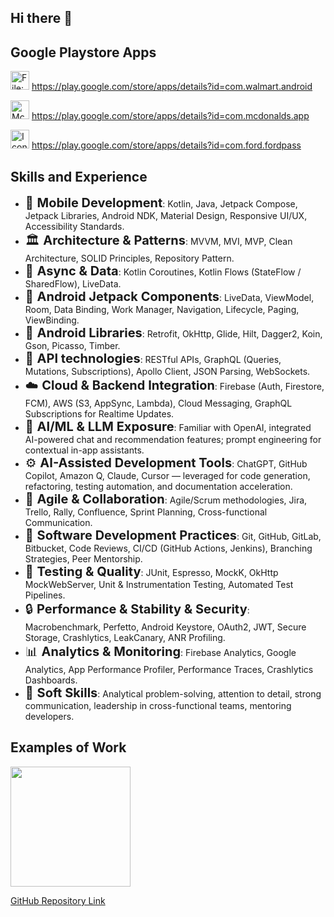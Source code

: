 ## Hi there 👋

## Google Playstore Apps
<img src="https://upload.wikimedia.org/wikipedia/commons/thumb/6/64/Walmart_App_icon_%282025%29.svg/482px-Walmart_App_icon_%282025%29.svg.png" jsaction="" class="sFlh5c FyHeAf iPVvYb" style="max-width: 482px; height: 30px; margin: 0px; width: 30px;" alt="File:Walmart App icon (2025).svg - Wikimedia Commons" jsname="kn3ccd"> https://play.google.com/store/apps/details?id=com.walmart.android

<img src="https://encrypted-tbn0.gstatic.com/images?q=tbn:ANd9GcQeJqv1bMtS9rY98wrXfXbG-rby8Dm8o7-zhZbI9p0JT-J7s54rKZM7GhEqoqaXgVcfJ_A&amp;usqp=CAU" class="sFlh5c FyHeAf" alt="Mcdonalds Animations - Free Download in GIF, Lottie JSON" jsname="JuXqh" style="max-width: 30px; height: 30px; margin: 0px; width: 30px;" data-atf="true" data-iml="472.60000002384186"> https://play.google.com/store/apps/details?id=com.mcdonalds.app

<img src="https://play-lh.googleusercontent.com/iOusb3YyFsMnivWQ-KyktQVxvwrUiMdJ1yU9s_nsAeI4drZ7X23hV83ZhqIfOoeHoewK=w240-h480-rw" srcset="https://play-lh.googleusercontent.com/iOusb3YyFsMnivWQ-KyktQVxvwrUiMdJ1yU9s_nsAeI4drZ7X23hV83ZhqIfOoeHoewK=w480-h960-rw 2x" class="T75of nm4vBd arM4bb" aria-hidden="true" alt="Icon image" itemprop="image" data-iml="267.19999998807907" style="max-width: 30px; height: 30px; margin: 0px; width: 30px;" data-atf="true"> https://play.google.com/store/apps/details?id=com.ford.fordpass

## Skills and Experience
- <span style="font-size: 20px;"> 📱 **Mobile Development**</span>: <span style="font-size: 14px;">Kotlin, Java, Jetpack Compose, Jetpack Libraries, Android NDK, Material Design, Responsive UI/UX, Accessibility Standards.</span>
- <span style="font-size: 20px;"> 🏛️ **Architecture & Patterns**</span>: <span style="font-size: 14px;">MVVM, MVI, MVP, Clean Architecture, SOLID Principles, Repository Pattern.</span>
- <span style="font-size: 20px;"> 🧵 **Async & Data**</span>: <span style="font-size: 14px;">Kotlin Coroutines, Kotlin Flows (StateFlow / SharedFlow), LiveData.</span>
- <span style="font-size: 20px;"> 🧩 **Android Jetpack Components**</span>: <span style="font-size: 14px;">LiveData, ViewModel, Room, Data Binding, Work Manager, Navigation, Lifecycle, Paging, ViewBinding.</span>
- <span style="font-size: 20px;"> 🧰 **Android Libraries**</span>: <span style="font-size: 14px;">Retrofit, OkHttp, Glide, Hilt, Dagger2, Koin, Gson, Picasso, Timber.</span>
- <span style="font-size: 20px;"> 🔌 **API technologies**</span>: <span style="font-size: 14px;">RESTful APIs, GraphQL (Queries, Mutations, Subscriptions), Apollo Client, JSON Parsing, WebSockets.</span>
- <span style="font-size: 20px;"> ☁️ **Cloud & Backend Integration**</span>: <span style="font-size: 14px;">Firebase (Auth, Firestore, FCM), AWS (S3, AppSync, Lambda), Cloud Messaging, GraphQL Subscriptions for Realtime Updates.</span>
- <span style="font-size: 20px;"> 🧠 **AI/ML & LLM Exposure**</span>: <span style="font-size: 14px;">Familiar with OpenAI, integrated AI-powered chat and recommendation features; prompt engineering for contextual in-app assistants.</span>
- <span style="font-size: 20px;"> ⚙️ **AI-Assisted Development Tools**</span>: <span style="font-size: 14px;">ChatGPT, GitHub Copilot, Amazon Q, Claude, Cursor — leveraged for code generation, refactoring, testing automation, and documentation acceleration.</span>
- <span style="font-size: 20px;"> 🧭 **Agile & Collaboration**</span>: <span style="font-size: 14px;">Agile/Scrum methodologies, Jira, Trello, Rally, Confluence, Sprint Planning, Cross-functional Communication.</span>
- <span style="font-size: 20px;"> 🧱 **Software Development Practices**</span>: <span style="font-size: 14px;">Git, GitHub, GitLab, Bitbucket, Code Reviews, CI/CD (GitHub Actions, Jenkins), Branching Strategies, Peer Mentorship.</span>
- <span style="font-size: 20px;"> 🧪 **Testing & Quality**</span>: <span style="font-size: 14px;">JUnit, Espresso, MockK, OkHttp MockWebServer, Unit & Instrumentation Testing, Automated Test Pipelines.</span>
- <span style="font-size: 20px;"> 🔒 **Performance & Stability & Security**</span>: <span style="font-size: 14px;">Macrobenchmark, Perfetto, Android Keystore, OAuth2, JWT, Secure Storage, Crashlytics, LeakCanary, ANR Profiling.</span>
- <span style="font-size: 20px;"> 📊 **Analytics & Monitoring**</span>: <span style="font-size: 14px;">Firebase Analytics, Google Analytics, App Performance Profiler, Performance Traces, Crashlytics Dashboards.</span>
- <span style="font-size: 20px;"> 🎯 **Soft Skills**</span>: <span style="font-size: 14px;">Analytical problem-solving, attention to detail, strong communication, leadership in cross-functional teams, mentoring developers.</span>

## Examples of Work
<img src="https://media.tenor.com/s3I_IAym7_EAAAAj/rick-and-morty.gif" width="192"/>

[GitHub Repository Link](https://github.com/mvvbasava/AndroidApolloGraphQLExample)

<!--
**mvvbasava/mvvbasava** is a ✨ _special_ ✨ repository because its `README.md` (this file) appears on your GitHub profile.

Here are some ideas to get you started:

- 🔭 I’m currently working on ...
- 🌱 I’m currently learning ...
- 👯 I’m looking to collaborate on ...
- 🤔 I’m looking for help with ...
- 💬 Ask me about ...
- 📫 How to reach me: ...
- 😄 Pronouns: ...
- ⚡ Fun fact: ...
-->
